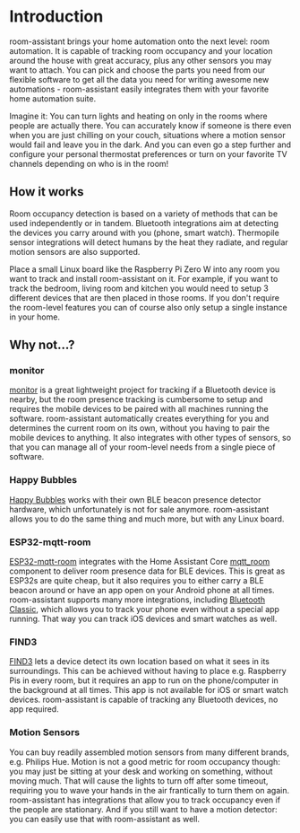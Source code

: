 # Introduction

room-assistant brings your home automation onto the next level: room automation.
It is capable of tracking room occupancy and your location around the house with great accuracy, plus any other sensors you may want to attach.
You can pick and choose the parts you need from our flexible software to get all the data you need for writing awesome new automations - room-assistant easily integrates them with your favorite home automation suite.

Imagine it: You can turn lights and heating on only in the rooms where people are actually there.
You can accurately know if someone is there even when you are just chilling on your couch, situations where a motion sensor would fail and leave you in the dark.
And you can even go a step further and configure your personal thermostat preferences or turn on your favorite TV channels depending on who is in the room!

## How it works
Room occupancy detection is based on a variety of methods that can be used independently or in tandem. Bluetooth integrations aim at detecting the devices you carry around with you (phone, smart watch). Thermopile sensor integrations will detect humans by the heat they radiate, and regular motion sensors are also supported.

Place a small Linux board like the Raspberry Pi Zero W into any room you want to track and install room-assistant on it.
For example, if you want to track the bedroom, living room and kitchen you would need to setup 3 different devices that are then placed in those rooms.
If you don't require the room-level features you can of course also only setup a single instance in your home.

## Why not...?

### monitor

[monitor](https://github.com/andrewjfreyer/monitor) is a great lightweight project for tracking if a Bluetooth device is nearby, but the room presence tracking is cumbersome to setup and requires the mobile devices to be paired with all machines running the software. room-assistant automatically creates everything for you and determines the current room on its own, without you having to pair the mobile devices to anything. It also integrates with other types of sensors, so that you can manage all of your room-level needs from a single piece of software.

### Happy Bubbles

[Happy Bubbles](https://www.happybubbles.tech) works with their own BLE beacon presence detector hardware, which unfortunately is not for sale anymore. room-assistant allows you to do the same thing and much more, but with any Linux board.

### ESP32-mqtt-room

[ESP32-mqtt-room](https://jptrsn.github.io/ESP32-mqtt-room/) integrates with the Home Assistant Core [mqtt_room](https://www.home-assistant.io/integrations/mqtt_room/) component to deliver room presence data for BLE devices. This is great as ESP32s are quite cheap, but it also requires you to either carry a BLE beacon around or have an app open on your Android phone at all times. room-assistant supports many more integrations, including [Bluetooth Classic](/integrations/bluetooth-classic), which allows you to track your phone even without a special app running. That way you can track iOS devices and smart watches as well.

### FIND3

[FIND3](https://www.internalpositioning.com/doc/) lets a device detect its own location based on what it sees in its surroundings. This can be achieved without having to place e.g. Raspberry Pis in every room, but it requires an app to run on the phone/computer in the background at all times. This app is not available for iOS or smart watch devices. room-assistant is capable of tracking any Bluetooth devices, no app required.

### Motion Sensors

You can buy readily assembled motion sensors from many different brands, e.g. Philips Hue.
Motion is not a good metric for room occupancy though: you may just be sitting at your desk and working on something, without moving much. That will cause the lights to turn off after some timeout, requiring you to wave your hands in the air frantically to turn them on again. room-assistant has integrations that allow you to track occupancy even if the people are stationary.
And if you still want to have a motion detector: you can easily use that with room-assistant as well.
